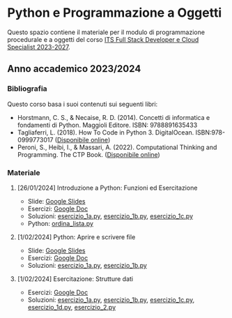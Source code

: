 # Python e Programmazione a Oggetti 

Questo spazio contiene il materiale per il modulo di programmazione procedurale e a oggetti del corso <a 
href="https://www.itsturismomarche.it/corsi/sviluppatore-software-its.php">ITS Full 
Stack 
Developer e Cloud Specialist 2023-2027</a>.

## Anno accademico 2023/2024


### Bibliografia

Questo corso basa i suoi contenuti sui seguenti libri: 
* Horstmann, C. S., & Necaise, R. D. (2014). Concetti di informatica e fondamenti di Python. Maggioli Editore. ISBN: 9788891635433
* Tagliaferri, L. (2018). How To Code in Python 3. DigitalOcean. ISBN:978-0999773017 ([Disponibile online](https://www.digitalocean.com/community/books/digitalocean-ebook-how-to-code-in-python))
* Peroni, S., Heibi, I., & Massari, A. (2022). Computational Thinking and Programming. The CTP Book. ([Disponibile 
  online](https://comp-think.github.io/))
  

### Materiale

1. [26/01/2024] Introduzione a Python: Funzioni ed Esercitazione
   * Slide: [Google Slides](https://docs.google.com/presentation/d/1WuY1dHGV5I3Lxg3AOCZPx8uc-VuvA26eux0eo492vaI/edit?usp=sharing)
   * Esercizi: [Google Doc](https://docs.google.com/document/d/1LRlNmA7twaY8iJ2a4aSqpwP1zp5nKYGLf1JzvJ5MGqU/edit?usp=sharing)
   * Soluzioni: [esercizio_1a.py](script/lezione_1/esercizio_1a.py), [esercizio_1b.py](script/lezione_1/esercizio_1b.py), [esercizio_1c.py](script/lezione_1/esercizio_1c.py)
   * Python: [ordina_lista.py](script/lezione_1/ordina_lista.py)

1. [1/02/2024] Python: Aprire e scrivere file
   * Slide: [Google Slides](https://docs.google.com/presentation/d/1vcHdX16_2cUWlwewkyQuIFZMaitTevPMVUbMznmTzLg/edit?usp=sharing)
   * Esercizi: [Google Doc](https://docs.google.com/document/d/1U-ycr4jLOiIwkO7Y0L5YFR-muVdwbW78a1dZCxqLdz4/edit?usp=sharing)
   * Soluzioni: [esercizio_1a.py](script/lezione_2/esercizio_1a.py), [esercizio_1b.py](script/lezione_2/esercizio_1b.py)

2. [1/02/2024] Esercitazione: Strutture dati
   * Esercizi: [Google Doc](https://docs.google.com/document/d/1hN8R-h7yexwj8yFgvfbOW3xUympBQlVdPOZXyX0lsXU/edit?usp=sharing)
   * Soluzioni: [esercizio_1a.py](script/lezione_3/esercizio_1a.py), [esercizio_1b.py](script/lezione_3/esercizio_1b.py), [esercizio_1c.py](script/lezione_3/esercizio_1c.py), [esercizio_1d.py](script/lezione_3/esercizio_1d.py), [esercizio_2.py](script/lezione_3/esercizio_2.py)

